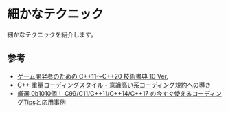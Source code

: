# 細かなテクニック

細かなテクニックを紹介します。

## 参考

* [ゲーム開発者のための C++11〜C++20 技術書典 10 Ver.](https://zenn.dev/tetsurom/books/cpp11-cpp20-for-game-developers)
* [C++ 重量コーディングスタイル - 意識高い系コーディング規約への導き](https://marycore.jp/prog/cpp/cpp-heavyweight-coding-standards/)
* [厳選 0b1010個！ C99/C11/C++11/C++14/C++17 の今すぐ使えるコーディングTipsと応用事例](https://cedil.cesa.or.jp/cedil_sessions/view/1953)
